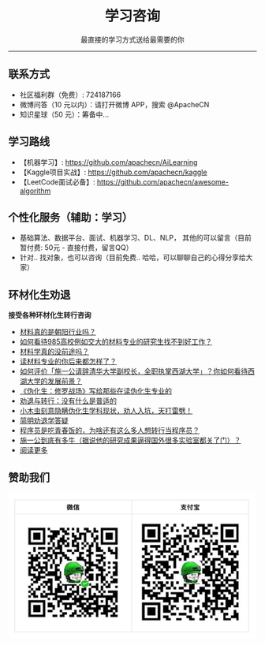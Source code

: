 <h1 align="center">学习咨询</h1>

<p align="center">最直接的学习方式送给最需要的你</p>

---

## 联系方式

* 社区福利群（免费）: 724187166
* 微博问答（10 元以内）：请打开微博 APP，搜索 @ApacheCN
* 知识星球（50 元）：筹备中...

## 学习路线

* 【机器学习】: <https://github.com/apachecn/AiLearning>
* 【Kaggle项目实战】: <https://github.com/apachecn/kaggle>
* 【LeetCode面试必备】: <https://github.com/apachecn/awesome-algorithm>

## 个性化服务（辅助：学习）

* 基础算法、数据平台、面试、机器学习、DL、NLP， 其他的可以留言（目前暂付费: 50元 - 直接付费，留言QQ）
* 针对.. 找对象，也可以咨询（目前免费.. 哈哈，可以聊聊自己的心得分享给大家）

## 环材化生劝退

**接受各种环材化生转行咨询**

+   [材料真的是朝阳行业吗？](https://blog.csdn.net/wizardforcel/article/details/86997632)
+   [如何看待985高校例如交大的材料专业的研究生找不到好工作？](https://blog.csdn.net/wizardforcel/article/details/86997466)
+   [材料学真的没前途吗？](https://blog.csdn.net/wizardforcel/article/details/86997303)
+   [读材料专业的你后来都怎样了？](https://blog.csdn.net/wizardforcel/article/details/86997116)
+   [如何评价「施一公请辞清华大学副校长，全职执掌西湖大学」？你如何看待西湖大学的发展前景？](https://blog.csdn.net/wizardforcel/article/details/86996474)
+   [《伪化生：修罗战场》写给那些在读伪化生专业的](https://blog.csdn.net/wizardforcel/article/details/86995899)
+   [劝退与转行：没有什么是普适的](https://blog.csdn.net/wizardforcel/article/details/86777307)
+   [小木虫刻意隐瞒伪化生学科现状，劝人入坑，天打雷劈！](https://blog.csdn.net/wizardforcel/article/details/86749811)
+   [简明劝退学答疑](https://blog.csdn.net/wizardforcel/article/details/86741502)
+   [程序员是吃青春饭的，为啥还有这么多人想转行当程序员？](https://blog.csdn.net/wizardforcel/article/details/86741074)
+   [施一公到底有多牛（据说他的研究成果逼得国外很多实验室都关了门）？](https://blog.csdn.net/wizardforcel/article/details/86741059)
+   [阅读更多](https://blog.csdn.net/wizardforcel/article/category/8574970)

## 赞助我们

![](/img/about/donate.jpg)
